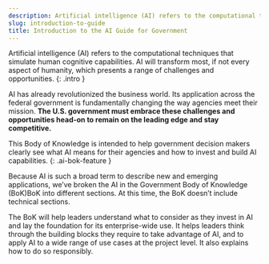 ```yaml
---
description: Artificial intelligence (AI) refers to the computational techniques that simulate human cognitive capabilities. AI will transform most, if not every aspect of humanity, which presents a range of challenges and opportunities. 
slug: introduction-to-guide
title: Introduction to the AI Guide for Government 
---
```

Artificial intelligence (AI) refers to the computational techniques that simulate human cognitive capabilities. AI will transform most, if not every aspect of humanity, which presents a range of challenges and opportunities. 
{: .intro }

AI has already revolutionized the business world. Its application across the federal government is fundamentally changing the way agencies meet their mission. **The U.S. government must embrace these challenges and opportunities head-on to remain on the leading edge and stay competitive.**

This Body of Knowledge is intended to help government decision makers clearly see what AI means for their agencies and how to invest and build AI capabilities. 
{: .ai-bok-feature }


Because AI is such a broad term to describe new and emerging applications, we’ve broken the AI in the Government Body of Knowledge (BoK)BoK into different sections.  At this time, the BoK doesn’t include technical sections. 

The BoK will help  leaders understand what to consider as they invest in AI and lay the foundation for its enterprise-wide use. It helps leaders think through the building blocks they require to take advantage of AI, and to apply AI to a wide range of use cases at the project level. It also explains how to do so responsibly. 






